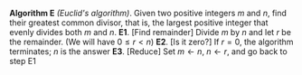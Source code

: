 **Algorithm E** *(Euclid's algorithm)*. Given two positive
integers $m$ and $n$, find their greatest common divisor,
that is, the largest positive integer that evenly divides
both $m$ and $n$.
**E1**. [Find remainder] Divide $m$ by $n$ and let $r$ be the 
    remainder. (We will have $0 \le r \lt n$)
**E2**. [Is it zero?] If $r = 0$, the algorithm terminates; $n$ is
    the answer
**E3**. [Reduce] Set $m \leftarrow n$, $n \leftarrow r$, and
    go back to step E1
